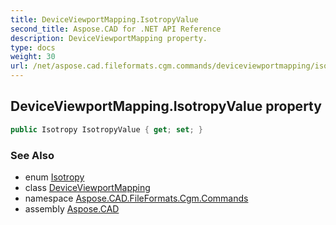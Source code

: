 ```yaml
---
title: DeviceViewportMapping.IsotropyValue
second_title: Aspose.CAD for .NET API Reference
description: DeviceViewportMapping property. 
type: docs
weight: 30
url: /net/aspose.cad.fileformats.cgm.commands/deviceviewportmapping/isotropyvalue/
---
```

## DeviceViewportMapping.IsotropyValue property

```csharp
public Isotropy IsotropyValue { get; set; }
```

### See Also

* enum [Isotropy](../../deviceviewportmapping.isotropy/)
* class [DeviceViewportMapping](../)
* namespace [Aspose.CAD.FileFormats.Cgm.Commands](../../../aspose.cad.fileformats.cgm.commands/)
* assembly [Aspose.CAD](../../../)


